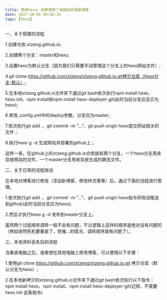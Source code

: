 ```yaml
---
title: 使用hexo，如果更换了电脑如何更新博客
date: 2017-10-05 09:46:26
tags: [hexo]
---
```


一、关于搭建的流程

1.创建仓库:xtzeng.github.io;

2.创建两个分支：master和hexo;

3.设置hexo为默认分支（因为我们只需要手动管理这个分支上的hexo网站文件）;

4.git clone https://github.com/xtzeng/xtzeng.github.io.git拷贝仓库（hexo分支-默认）;

5.在本地xtzeng.github.io文件夹下通过git bash依次执行npm install hexo、hexo init、npm install和npm install hexo-deployer-git(此时当前分支应显示为hexo);

6.修改_config.yml中的deploy参数，分支应为master;

7.依次执行git add .、git commit -m "..."、git push origin hexo提交网站相关的文件；

8.执行hexo g -d 生成网站并部署到github上；

这样一来，在github上的xtzeng.github.io仓库就有两个分支，一个hexo分支用来存放网站的文件，一个master分支用来存放生成的静态文件。

二、关于日常的流程改动

在本地对博客进行修改（添加新博客、修改样式等等）后，通过下面的流程进行管理。

1.依次执行git add .、git commit -m "..."、git push origin hexo指令将改动推送到github(此时当前分支应为hexo);

2.然后才执行hexo g -d 发布到master分支上。

虽然两个过程顺序调转一般不会有问题，不过逻辑上这样的顺序是绝对没有问题的（例如突然死机要重装了，悲催...的情况，调转顺序就有问题了）。

三、本地资料丢失后的流程

当重装电脑之后，或者想在其他电脑上修改博客，可以使用以下步骤：

1.使用git clone https://github.com/xtzeng/xtzeng.github.io.git 拷贝仓库（默认分支为hexo）;

2.在本地新拷贝的xtzeng.github.io文件夹下通过git bash依次执行以下指令：npm install hexo、npm install、npm install hexo-deployer-git(记得，不需要hexo init 这条指令)

